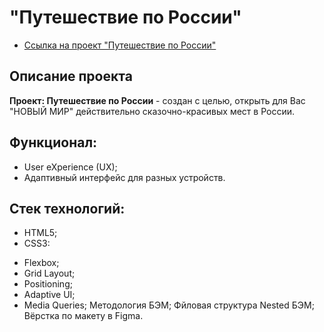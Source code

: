 # "Путешествие по России"

* [Ссылка на проект "Путешествие по России"](https://yazvinskiy.github.io/russian-travel/index.html)

## Описание проекта
  __Проект: Путешествие по России__ - создан с целью, открыть для Вас "НОВЫЙ МИР" действительно сказочно-красивых мест в России. 
  
## Функционал:
* User eXperience (UX);
* Адаптивный интерфейс для разных устройств.


## Стек технологий:
* HTML5;
* CSS3:
 - Flexbox;
 - Grid Layout;
 - Positioning;
 - Adaptive UI;
 - Media Queries;
Методология БЭМ;
Фйловая структура Nested БЭМ;
Вёрстка по макету в Figma.
 


